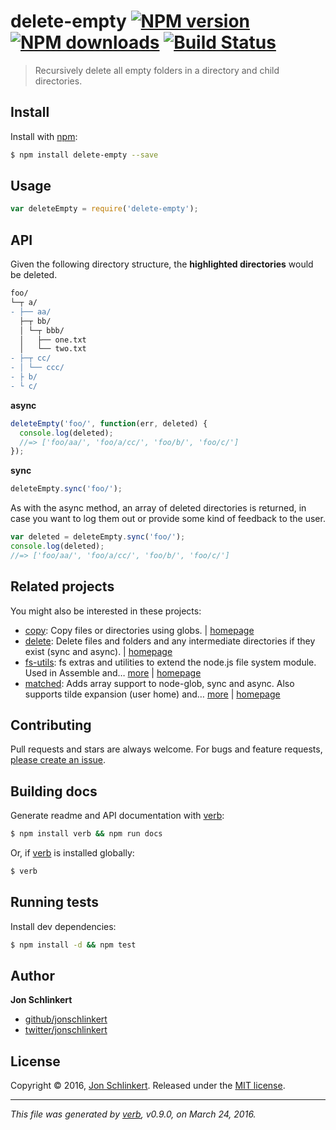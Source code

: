 # delete-empty [![NPM version](https://img.shields.io/npm/v/delete-empty.svg?style=flat)](https://www.npmjs.com/package/delete-empty) [![NPM downloads](https://img.shields.io/npm/dm/delete-empty.svg?style=flat)](https://npmjs.org/package/delete-empty) [![Build Status](https://img.shields.io/travis/jonschlinkert/delete-empty.svg?style=flat)](https://travis-ci.org/jonschlinkert/delete-empty)

> Recursively delete all empty folders in a directory and child directories.

## Install

Install with [npm](https://www.npmjs.com/):

```sh
$ npm install delete-empty --save
```

## Usage

```js
var deleteEmpty = require('delete-empty');
```

## API

Given the following directory structure, the **highlighted directories** would be deleted.

```diff
foo/
└─┬ a/
- ├── aa/
  ├─┬ bb/
  │ └─┬ bbb/
  │   ├── one.txt
  │   └── two.txt
- ├─┬ cc/
- │ └── ccc/
- ├ b/
- └ c/
```

**async**

```js
deleteEmpty('foo/', function(err, deleted) {
  console.log(deleted);
  //=> ['foo/aa/', 'foo/a/cc/', 'foo/b/', 'foo/c/']
});
```

**sync**

```js
deleteEmpty.sync('foo/');
```

As with the async method, an array of deleted directories is returned, in case you want to log them out or provide some kind of feedback to the user.

```js
var deleted = deleteEmpty.sync('foo/');
console.log(deleted);
//=> ['foo/aa/', 'foo/a/cc/', 'foo/b/', 'foo/c/']
```

## Related projects

You might also be interested in these projects:

* [copy](https://www.npmjs.com/package/copy): Copy files or directories using globs. | [homepage](https://github.com/jonschlinkert/copy)
* [delete](https://www.npmjs.com/package/delete): Delete files and folders and any intermediate directories if they exist (sync and async). | [homepage](https://github.com/jonschlinkert/delete)
* [fs-utils](https://www.npmjs.com/package/fs-utils): fs extras and utilities to extend the node.js file system module. Used in Assemble and… [more](https://www.npmjs.com/package/fs-utils) | [homepage](https://github.com/assemble/fs-utils)
* [matched](https://www.npmjs.com/package/matched): Adds array support to node-glob, sync and async. Also supports tilde expansion (user home) and… [more](https://www.npmjs.com/package/matched) | [homepage](https://github.com/jonschlinkert/matched)

## Contributing

Pull requests and stars are always welcome. For bugs and feature requests, [please create an issue](https://github.com/jonschlinkert/delete-empty/issues/new).

## Building docs

Generate readme and API documentation with [verb](https://github.com/verbose/verb):

```sh
$ npm install verb && npm run docs
```

Or, if [verb](https://github.com/verbose/verb) is installed globally:

```sh
$ verb
```

## Running tests

Install dev dependencies:

```sh
$ npm install -d && npm test
```

## Author

**Jon Schlinkert**

* [github/jonschlinkert](https://github.com/jonschlinkert)
* [twitter/jonschlinkert](http://twitter.com/jonschlinkert)

## License

Copyright © 2016, [Jon Schlinkert](https://github.com/jonschlinkert).
Released under the [MIT license](https://github.com/jonschlinkert/delete-empty/blob/master/LICENSE).

***

_This file was generated by [verb](https://github.com/verbose/verb), v0.9.0, on March 24, 2016._
